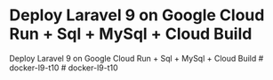 # Deploy Laravel 9 on Google Cloud Run + Sql + MySql + Cloud Build

Deploy Laravel 9 on Google Cloud Run + Sql + MySql + Cloud Build
#   d o c k e r - l 9 - t 1 0  
 #   d o c k e r - l 9 - t 1 0  
 